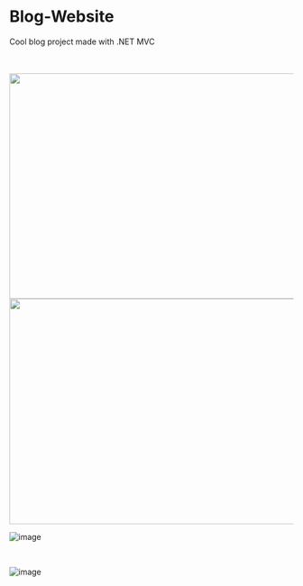 # Blog-Website
Cool blog project made with .NET MVC


<br>
<br>

<img src="https://user-images.githubusercontent.com/64565872/192506522-a4b43aeb-7ec6-4566-9340-a78037e367ce.png" width="623" height="400" />

<br>

<img src="https://user-images.githubusercontent.com/64565872/192507785-fd0d1bf9-b54e-4a23-bca3-3aea145e7679.PNG" width="623" height="400" />

<br>

![image](https://user-images.githubusercontent.com/64565872/192506710-00dbef37-bba0-4f11-ae0a-1604c8adbc2d.png)

<br>

![image](https://user-images.githubusercontent.com/64565872/192506754-913cc956-7f27-4efd-8ce6-2b1f19311908.png)
